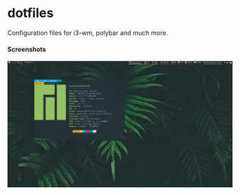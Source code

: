 # dotfiles
Configuration files for i3-wm, polybar and much more.

#### Screenshots
![Screenshot](https://raw.githubusercontent.com/jakubrozenbajger/dotfiles/master/screenshots/featured.png)
